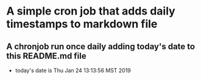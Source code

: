 A simple cron job that adds daily timestamps to markdown file
============================================================
## A chronjob run once daily adding today's date to this README.md file
* today's date is Thu Jan 24 13:13:56 MST 2019
